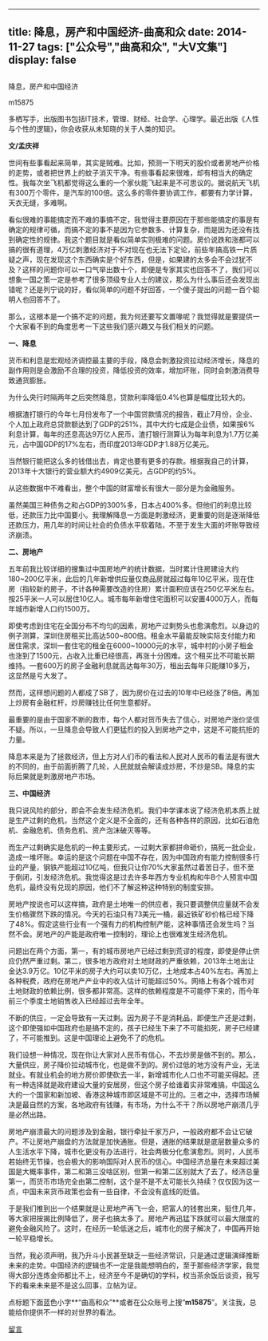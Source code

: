 
---
title:   降息，房产和中国经济-曲高和众
date: 2014-11-27
tags: ["公众号","曲高和众", "大V文集"]
display: false
---


## 



降息，房产和中国经济




m15875




多栖写手，出版图书包括IT技术，管理、财经、社会学、心理学。最近出版《人性与个性的逻辑》，你会收获从未知晓的关于人类的知识。


**文/孟庆祥**

 

世间有些事看起来简单，其实是贼难。比如，预测一下明天的股价或者房地产价格的走势，或者把世界上的蚊子消灭干净。有些事看起来很难，却有相当大的确定性。我每次坐飞机都觉得这么重的一个家伙能飞起来是不可思议的。据说航天飞机有300万个零件，是汽车的100倍。这么多的零件要协调工作，都要有力学计算，天衣无缝，多难啊。

 

看似很难的事能搞定而不难的事搞不定，我觉得主要原因在于那些能搞定的事是有确定的规律可循，而搞不定的事不是因为它参数多、计算复杂，而是因为还没有找到确定性的规律。我这个题目就是看似简单实则极难的问题。房价说跌和涨都可以搞的很有道理，4万亿刺激经济对于不对现在也无法下定论，前些年搞高铁一片质疑之声，现在发现这个东西确实是个好东西，但是，如果建的太多会不会过犹不及？这样的问题你可以一口气举出数十个，即便是专家其实也回答不了，我们可以想象一国之策一定是参考了很多顶级专业人士的建议，那么为什么事后还会发现出错呢？还是列宁说的好，看似简单的问题不好回答，一个傻子提出的问题一百个聪明人也回答不了。

 

那么，这根本是一个搞不定的问题，我为何还要写文置喙呢？我觉得就是要提供一个大家看不到的角度思考一下这些我们感兴趣又与我们相关的问题。

 

**一、降息**

货币和利息是宏观经济调控最主要的手段，降息会刺激投资拉动经济增长，降息的副作用则是会激励不合理的投资，降低投资的效率，增加坏账，同时会刺激消费导致通货膨胀。

 

为什么央行时隔两年之后突然降息，贷款利率降低0.4%也算是幅度比较大的。

根据渣打银行的今年七月份发布了一个中国贷款情况的报告，截止7月份，企业、个人加上政府总贷款额达到了GDP的251%，其中大约七成是企业债，如果按6%利息计算，每年的还息高达9万亿人民币，渣打银行测算认为每年利息为1.7万亿美元，占中国GDP的17%左右，而印度2013年GDP才1.88万亿美元。

 

当然银行能把这么多的钱借出去，肯定也要有更多的存款。根据我自己的计算，2013年十大银行的营业额大约4909亿美元，占GDP的约5%。

 

从这些数据中不难看出，整个中国的财富增长有很大一部分是为金融服务。

 

虽然美国三种债务之和占GDP的300%多，日本占400%多。但他们的利息比较低，还款压力比中国要小。我理解降息一方面是刺激经济，更重要的则是逐渐降低还款压力，用几年的时间让社会的负债水平软着陆，不至于发生大面的坏账导致经济崩溃。

 

**二、房地产**

五年前我比较详细的搜集过中国房地产的统计数据，当时累计住房建设大约180~200亿平米，此后的几年新增供应量仅商品房就超过每年10亿平米，现在住房（指较新的房子，不计各种需要改造的住房）累计面积应该在250亿平米左右。按25平米一人可以居住10亿人。城市每年新增住宅面积可以安置4000万人，而每年城市新增人口约1500万。

 

即使考虑到住宅在全国分布不均匀的因素，房地产过剩势头也愈演愈烈。以身边的例子测算，深圳住房租买比高达500~800倍。租金水平最能反映实际支付能力和居住需求，深圳一套住宅的租金在6000~10000元的水平，城中村的小房子租金也涨到了1500元，占收入比重已经很高，再涨十分困难。这个租买比不可能长期维持。一套600万的房子金融利息就高达每年30万，租出去每年只能赚10多万，这显然是亏大发了。

 

然而，这样想问题的人都成了SB了，因为房价在过去的10年中已经涨了8倍。再加上炒房有金融杠杆，炒房赚钱比任何生意都好。

 

最重要的是由于国家不断的救市，每个人都对货币失去了信心，对房地产涨价坚信不疑。所以，一旦降息会导致人们更猛烈的投入到房地产之中，这是不可能抗拒的力量。

 

降息本来是为了拯救经济，但上方对人们币的看法和人民对人民币的看法是有很大的不同的，由于前面折腾了几轮，人民就就会解读成炒房，不炒是SB。降息的实际后果就是刺激房地产市场。

 

**三、中国经济**

我只说风险的部分，即会不会发生经济危机。我们中学课本说了经济危机本质上就是生产过剩的危机，当然这个定义是不全面的，还有各种各样的原因，比如石油危机、金融危机、债务危机、资产泡沫破灭等等。

 

而生产过剩确实是危机的一种主要形式，一过剩大家都拼命砸价，搞死一批企业，造成一堆坏账。幸运的是这个问题在中国不存在，因为中国政府有能力控制很多行业的产量，钢铁产能超过10亿吨，但我只让你70%大家虽然过着苦日子，但不至于倒闭，引发经济危机。我觉得这是过去许多年西方专业机构和牛B个人预言中国危机，最终没有兑现的原因，他们不了解这种这种特别的制度安排。

 

房地产按说也可以这样搞，政府是土地唯一的供应者，我只要调整供应量就不会发生价格骤然下跌的情况。今天的石油只有73美元一桶，最近铁矿砂价格已经下降了48%。假定这些行业有一个强有力的机构控制产能，这种事情还会发生吗？当然不会。房地产的产能是政府唯一控制的，理论上也很难发生经济危机。

 

问题出在两个方面，第一，有的城市房地产已经过剩到荒谬的程度，即使是停止供应仍然严重过剩。第二，很多地方政府对土地财政的严重依赖，2013年土地出让金达3.9万亿。10亿平米的房子大约可以卖10万亿，土地成本占40%左右。再加上各种税费，政府在房地产产业中的收入估计可能超过50%。网络上有各个城市对土地财政的依赖比例，很多都非常高。这样的依赖程度是不可能停下来的，而今年前三个季度土地销售收入已经超过去年全年。

 

不断的供应，一定会导致有一天过剩。因为房子不是消耗品，即便生产还是过剩，这个即使强如中国政府也是搞不定的，孩子已经生下来了不可能掐死，房子已经建了，不可能推到。这是中国理论上避免不了的危机。

 

我们设想一种情况，现在你让大家对人民币有信心，不去炒房是做不到的。那么，大量供应，房子降价拉动城市化，也是做不到的。房价过低的地方没有产业，无法就业。有就业机会的地方房价即使砍去一半，新增城市化人口也不可能买得起。还有一种选择就是政府建设大量的安居房，但这个房子给谁着实非常难搞，中国这么大的一个国家和新加坡、香港这种城市即区域是不可比的。三者之中，选择市场解决是最自然的方案，各地政府有钱赚，有市场，为什么不干？所以房地产崩溃几乎是必然出路。

 

房地产崩溃最大的问题涉及到金融，银行牵扯千家万户，一般政府都不会让它破产。不让房地产崩盘的方法就是加快通胀。但是，通胀的结果就是底层数量众多的人生活水平下降，城市化更没有办法进行，社会两极分化愈演愈烈。同时，人民币若始终无节操，也会极大的影响国际对人民币的信心。中国经济总量在未来超过美国是大概率事件，第二和第三没啥区别，但第一和第二区别就大了去了。经济总量第一，而货币市场完全由第二控制，这个是不是不太可能长久持续？仅仅因为这一点，中国未来货币政策也会有一些自律，不会没有底线的贬值。

 

于是我们推到出一个结果就是让房地产再飞一会，把富人的钱套出来，挺住几年，等大家把按揭比例降低了，房子也搞太多了。房地产再迅猛下跌就可以最大限度的避免金融风险了。这时，在经历一轮低迷之后，城市化的房子解决了，中国再开始一轮平稳增长。

 

当然，我必须声明，我乃升斗小民甚至缺乏一些经济常识，只是通过逻辑演绎推断未来的走势。中国经济的逻辑也不一定是我能想明白的，至于那些经济学家，我觉得大部分连炼金师都比不上，经济至今不是确切的学科，权当茶余饭后谈资，我写下的看来未来是不是这么回事，立帖为证。





点标题下面蓝色小字**“曲高和众”**或者在公众账号上搜“**m15875**”。关注我，总能给你提供不一样的对世界的看法。









[留言](javascript:;)



